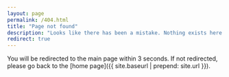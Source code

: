```yaml
---
layout: page
permalink: /404.html
title: "Page not found"
description: "Looks like there has been a mistake. Nothing exists here." 
redirect: true
---
```


You will be redirected to the main page within 3 seconds. If not redirected, please go back to the [home page]({{ site.baseurl | prepend: site.url }}).
